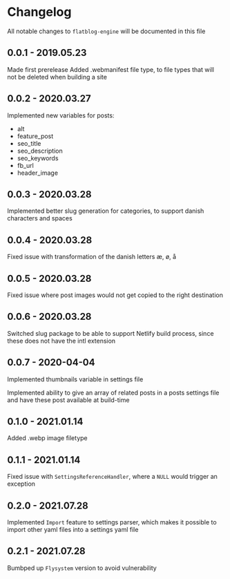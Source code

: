 # Changelog

All notable changes to `flatblog-engine` will be documented in this file

## 0.0.1 - 2019.05.23

Made first prerelease
Added .webmanifest file type, to file types that will not be deleted when building a site

## 0.0.2 - 2020.03.27

Implemented new variables for posts:

* alt
* feature_post
* seo_title
* seo_description
* seo_keywords
* fb_url
* header_image

## 0.0.3 - 2020.03.28

Implemented better slug generation for categories, to support danish characters and spaces

## 0.0.4 - 2020.03.28

Fixed issue with transformation of the danish letters æ, ø, å

## 0.0.5 - 2020.03.28

Fixed issue where post images would not get copied to the right destination

## 0.0.6 - 2020.03.28

Switched slug package to be able to support Netlify build process, since these does not have the intl extension

## 0.0.7 - 2020-04-04

Implemented thumbnails variable in settings file

Implemented ability to give an array of related posts in a posts settings file and have these post available at build-time

## 0.1.0 - 2021.01.14

Added .webp image filetype

## 0.1.1 - 2021.01.14

Fixed issue with `SettingsReferenceHandler`, where a `NULL` would trigger an exception

## 0.2.0 - 2021.07.28

Implemented `Import` feature to settings parser, which makes it possible to import other yaml files into a settings yaml file

## 0.2.1 - 2021.07.28

Bumbped up `Flysystem` version to avoid vulnerability